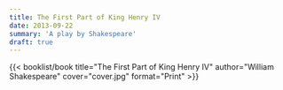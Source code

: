 ```yaml
---
title: The First Part of King Henry IV
date: 2013-09-22
summary: 'A play by Shakespeare'
draft: true
---
```


{{< booklist/book
title="The First Part of King Henry IV"
author="William Shakespeare"
cover="cover.jpg"
format="Print" >}}

